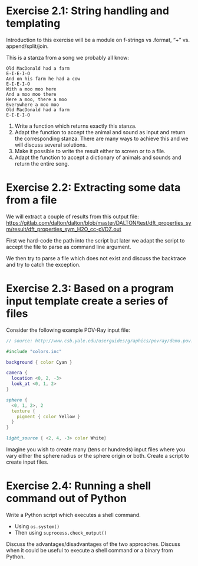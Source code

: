 

# Exercise 2.1: String handling and templating

Introduction to this exercise will be a module on f-strings vs .format, “+” vs. append/split/join.

This is a stanza from a song we probably all know:
```
Old MacDonald had a farm
E-I-E-I-O
And on his farm he had a cow
E-I-E-I-O
With a moo moo here
And a moo moo there
Here a moo, there a moo
Everywhere a moo moo
Old MacDonald had a farm
E-I-E-I-O
```

1. Write a function which returns exactly this stanza.
2. Adapt the function to accept the animal and sound as input and return the corresponding stanza. There are many ways to achieve this and we will discuss several solutions.
3. Make it possible to write the result either to screen or to a file.
4. Adapt the function to accept a dictionary of animals and sounds and return the entire song.


# Exercise 2.2: Extracting some data from a file

We will extract a couple of results from this output file: https://gitlab.com/dalton/dalton/blob/master/DALTON/test/dft_properties_sym/result/dft_properties_sym_H2O_cc-pVDZ.out

First we hard-code the path into the script but later we adapt the script to accept the file to parse as command line argument.

We then try to parse a file which does not exist and discuss the backtrace and try to catch the exception.


# Exercise 2.3: Based on a program input template create a series of files

Consider the following example POV-Ray input file:

```povray
// source: http://www.csb.yale.edu/userguides/graphics/povray/demo.pov.html

#include "colors.inc"

background { color Cyan }

camera {
  location <0, 2, -3>
  look_at <0, 1, 2>
}

sphere {
  <0, 1, 2>, 2
  texture {
    pigment { color Yellow }
  }
}

light_source { <2, 4, -3> color White}
```

Imagine you wish to create many (tens or hundreds) input files where you vary
either the sphere radius or the sphere origin or both. Create a script to
create input files.


# Exercise 2.4: Running a shell command out of Python

Write a Python script which executes a shell command.

- Using `os.system()`
- Then using `suprocess.check_output()`

Discuss the advantages/disadvantages of the two approaches. Discuss when it could be useful
to execute a shell command or a binary from Python.
